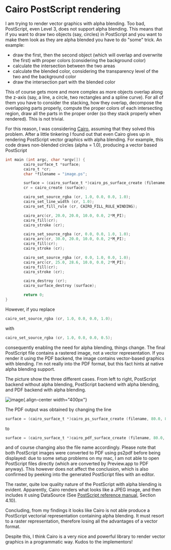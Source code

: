 Cairo PostScript rendering
==========================

I am trying to render vector graphics with alpha blending. Too bad,
PostScript, even Level 3, does not support alpha blending. This means
that if you want to draw two objects (say, circles) in PostScript and
you want to make them look as they are alpha blended you have to do
\"some\" trick. An example:

-   draw the first, then the second object (which will overlap and
    overwrite the first) with proper colors (considering the background
    color)
-   calculate the intersection between the two areas
-   calculate the blended color, considering the transparency level of
    the two and the background color
-   draw the intersection part with the blended color

This of course gets more and more complex as more objects overlap along
the z-axis (say, a line, a circle, two rectangles and a spline curve).
For all of them you have to consider the stacking, how they overlap,
decompose the overlapping parts properly, compute the proper colors of
each intersecting region, draw all the parts in the proper order (so
they stack properly when rendered). This is not trivial.

For this reason, I was considering [Cairo](http://cairographics.org),
assuming that they solved this problem. After a little tinkering I found
out that even Cairo gives up in rendering PostScript vector graphics
with alpha blending. For example, this code draws non-blended circles
(alpha = 1.0), producing a vector based PostScript

```c
int main (int argc, char *argv[]) {
        cairo_surface_t *surface;
        cairo_t *cr;
        char *filename = "image.ps";

        surface = (cairo_surface_t *)cairo_ps_surface_create (filename, 80.0, 80.0);
        cr = cairo_create (surface);

        cairo_set_source_rgba (cr, 1.0, 0.0, 0.0, 1.0);
        cairo_set_line_width (cr, 1.0);
        cairo_set_fill_rule (cr, CAIRO_FILL_RULE_WINDING);

        cairo_arc(cr, 20.0, 20.0, 10.0, 0.0, 2*M_PI);
        cairo_fill(cr);
        cairo_stroke (cr);

        cairo_set_source_rgba (cr, 0.0, 0.0, 1.0, 1.0);
        cairo_arc(cr, 30.0, 20.0, 10.0, 0.0, 2*M_PI);
        cairo_fill(cr);
        cairo_stroke (cr);

        cairo_set_source_rgba (cr, 0.0, 1.0, 0.0, 1.0);
        cairo_arc(cr, 25.0, 28.6, 10.0, 0.0, 2*M_PI);
        cairo_fill(cr);
        cairo_stroke (cr);

        cairo_destroy (cr);
        cairo_surface_destroy (surface);

        return 0;
}
```

However, if you replace

```c
cairo_set_source_rgba (cr, 1.0, 0.0, 0.0, 1.0);
```

with

```c
cairo_set_source_rgba (cr, 1.0, 0.0, 0.0, 0.5);
```

consequently enabling the need for alpha blending, things change. The
final PostScript file contains a rastered image, not a vector
representation. If you render it using the PDF backend, the image
contains vector-based graphics with blending. I\'m not really into the
PDF format, but this fact hints at native alpha blending support.

The picture show the three different cases. From left to right,
PostScript backend without alpha blending, PostScript backend with alpha
blending, and PDF backend with alpha blending.

![image](http://forthescience.org/blog/wp-content/uploads/2007/11/cairo_rendering.png){.align-center
width="400px"}

The PDF output was obtained by changing the line

```c
surface = (cairo_surface_t *)cairo_ps_surface_create (filename, 80.0, 80.0);
```

to

```c
surface = (cairo_surface_t *)cairo_pdf_surface_create (filename, 80.0, 80.0);
```

and of course changing also the file name accordingly. Please note that
both PostScript images were converted to PDF using ps2pdf before being
displayed: due to some setup problems on my mac, I am not able to open
PostScript files directly (which are converted by Preview.app to PDF
anyway). This however does not affect the conclusion, which is also
confirmed by peeking into the generated PostScript files with an editor.

The raster, quite low quality nature of the PostScript with alpha
blending is evident. Apparently, Cairo renders what looks like a JPEG
image, and then includes it using DataSource (See [PostScript reference
manual](http://partners.adobe.com/public/developer/en/ps/psrefman.pdf),
Section 4.10).

Concluding, from my findings it looks like Cairo is not able produce a
PostScript vectorial representation containing alpha blending. It must
resort to a raster representation, therefore losing all the advantages
of a vector format.

Despite this, I think Cairo is a very nice and powerful library to
render vector graphics in a programmatic way. Kudos to the implementors!
